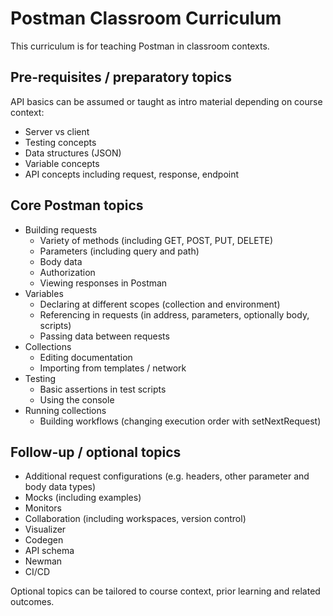 # Postman Classroom Curriculum

This curriculum is for teaching Postman in classroom contexts.

## Pre-requisites / preparatory topics

API basics can be assumed or taught as intro material depending on course context:

* Server vs client
* Testing concepts
* Data structures (JSON)
* Variable concepts
* API concepts including request, response, endpoint

## Core Postman topics

* Building requests
  * Variety of methods (including GET, POST, PUT, DELETE)
  * Parameters (including query and path)
  * Body data
  * Authorization
  * Viewing responses in Postman
* Variables
  * Declaring at different scopes (collection and environment)
  * Referencing in requests (in address, parameters, optionally body, scripts)
  * Passing data between requests
* Collections
  * Editing documentation
  * Importing from templates / network
* Testing
  * Basic assertions in test scripts
  * Using the console
* Running collections
  * Building workflows (changing execution order with setNextRequest)

## Follow-up / optional topics

* Additional request configurations (e.g. headers, other parameter and body data types)
* Mocks (including examples)
* Monitors
* Collaboration (including workspaces, version control)
* Visualizer
* Codegen
* API schema
* Newman
* CI/CD

Optional topics can be tailored to course context, prior learning and related outcomes.
